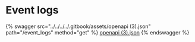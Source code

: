 # Event logs

{% swagger src="../../../../.gitbook/assets/openapi (3).json" path="/event_logs" method="get" %}
[openapi (3).json](<../../../../.gitbook/assets/openapi (3).json>)
{% endswagger %}
